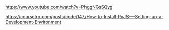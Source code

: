 

https://www.youtube.com/watch?v=PhggNGsSQyg

https://coursetro.com/posts/code/147/How-to-Install-RxJS---Setting-up-a-Development-Environment

